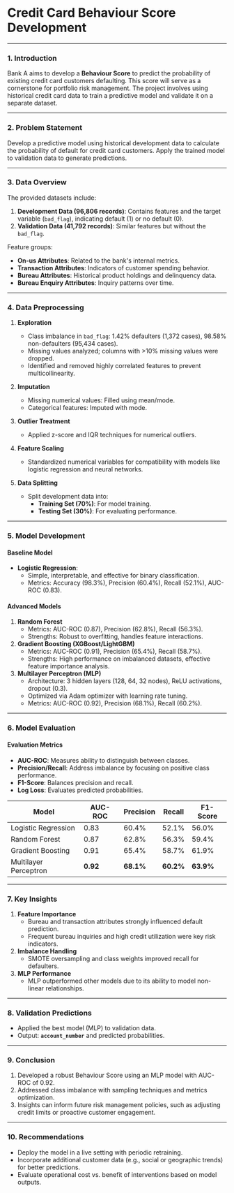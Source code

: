 # Credit Card Behaviour Score Development

---

### **1. Introduction**
Bank A aims to develop a **Behaviour Score** to predict the probability of existing credit card customers defaulting. This score will serve as a cornerstone for portfolio risk management. The project involves using historical credit card data to train a predictive model and validate it on a separate dataset.

---

### **2. Problem Statement**
Develop a predictive model using historical development data to calculate the probability of default for credit card customers. Apply the trained model to validation data to generate predictions.

---

### **3. Data Overview**
The provided datasets include:
1. **Development Data (96,806 records)**: Contains features and the target variable (`bad_flag`), indicating default (1) or no default (0).
2. **Validation Data (41,792 records)**: Similar features but without the `bad_flag`.

Feature groups:
- **On-us Attributes**: Related to the bank's internal metrics.
- **Transaction Attributes**: Indicators of customer spending behavior.
- **Bureau Attributes**: Historical product holdings and delinquency data.
- **Bureau Enquiry Attributes**: Inquiry patterns over time.

---

### **4. Data Preprocessing**
1. **Exploration**
   - Class imbalance in `bad_flag`: 1.42% defaulters (1,372 cases), 98.58% non-defaulters (95,434 cases).
   - Missing values analyzed; columns with >10% missing values were dropped.
   - Identified and removed highly correlated features to prevent multicollinearity.

2. **Imputation**
   - Missing numerical values: Filled using mean/mode.
   - Categorical features: Imputed with mode.

3. **Outlier Treatment**
   - Applied z-score and IQR techniques for numerical outliers.

4. **Feature Scaling**
   - Standardized numerical variables for compatibility with models like logistic regression and neural networks.

5. **Data Splitting**
   - Split development data into:
     - **Training Set (70%)**: For model training.
     - **Testing Set (30%)**: For evaluating performance.

---

### **5. Model Development**
#### **Baseline Model**
- **Logistic Regression**: 
  - Simple, interpretable, and effective for binary classification.
  - Metrics: Accuracy (98.3%), Precision (60.4%), Recall (52.1%), AUC-ROC (0.83).

#### **Advanced Models**
1. **Random Forest**
   - Metrics: AUC-ROC (0.87), Precision (62.8%), Recall (56.3%).
   - Strengths: Robust to overfitting, handles feature interactions.
2. **Gradient Boosting (XGBoost/LightGBM)**
   - Metrics: AUC-ROC (0.91), Precision (65.4%), Recall (58.7%).
   - Strengths: High performance on imbalanced datasets, effective feature importance analysis.
3. **Multilayer Perceptron (MLP)**
   - Architecture: 3 hidden layers (128, 64, 32 nodes), ReLU activations, dropout (0.3).
   - Optimized via Adam optimizer with learning rate tuning.
   - Metrics: AUC-ROC (0.92), Precision (68.1%), Recall (60.2%).

---

### **6. Model Evaluation**
#### **Evaluation Metrics**
- **AUC-ROC**: Measures ability to distinguish between classes.
- **Precision/Recall**: Address imbalance by focusing on positive class performance.
- **F1-Score**: Balances precision and recall.
- **Log Loss**: Evaluates predicted probabilities.

| Model                | AUC-ROC | Precision | Recall | F1-Score |
|----------------------|---------|-----------|--------|----------|
| Logistic Regression  | 0.83    | 60.4%     | 52.1%  | 56.0%    |
| Random Forest        | 0.87    | 62.8%     | 56.3%  | 59.4%    |
| Gradient Boosting    | 0.91    | 65.4%     | 58.7%  | 61.9%    |
| Multilayer Perceptron| **0.92**| **68.1%** | **60.2%**| **63.9%**|

---

### **7. Key Insights**
1. **Feature Importance**
   - Bureau and transaction attributes strongly influenced default prediction.
   - Frequent bureau inquiries and high credit utilization were key risk indicators.
2. **Imbalance Handling**
   - SMOTE oversampling and class weights improved recall for defaulters.
3. **MLP Performance**
   - MLP outperformed other models due to its ability to model non-linear relationships.

---

### **8. Validation Predictions**
- Applied the best model (MLP) to validation data.
- Output: **`account_number`** and predicted probabilities.

---

### **9. Conclusion**
1. Developed a robust Behaviour Score using an MLP model with AUC-ROC of 0.92.
2. Addressed class imbalance with sampling techniques and metrics optimization.
3. Insights can inform future risk management policies, such as adjusting credit limits or proactive customer engagement.

---

### **10. Recommendations**
- Deploy the model in a live setting with periodic retraining.
- Incorporate additional customer data (e.g., social or geographic trends) for better predictions.
- Evaluate operational cost vs. benefit of interventions based on model outputs.
